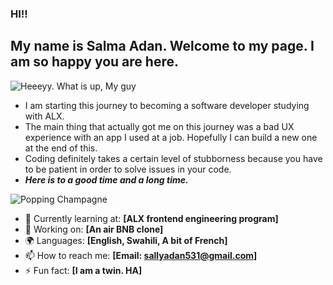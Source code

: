 ### HI!!
## My name is Salma Adan. Welcome to my page. I am so happy you are here.

![ Heeeyy. What is up, My guy](https://media1.tenor.com/m/7JYwnjEtt4gAAAAd/the-grinch-grinch.gif)


- I am starting this journey to becoming a software developer studying with ALX. 
- The main thing that actually got me on this journey was a bad UX experience with an app I used at a job. Hopefully I can build a new one at the end of this.
- Coding definitely takes a certain level of stubborness because you have to be patient in order to solve issues in your code.
- ***Here is to a good time and a long time.***


![ Popping Champagne](https://media.tenor.com/c86D6_XlACMAAAAM/weekend-party.gif)

- 🌱 Currently learning at: **[ALX frontend engineering program]**
- 🔭 Working on: **[An air BNB clone]**
- 🌍 Languages: **[English, Swahili, A bit of French]**
- 📫 How to reach me: **[Email: sallyadan531@gmail.com]**
- ⚡ Fun fact: **[I am a twin. HA]**
